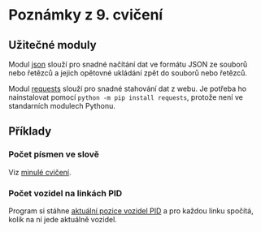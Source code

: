# Poznámky z 9. cvičení
## Užitečné moduly
Modul [json](https://docs.python.org/3/library/json.html) slouží pro snadné načítání dat ve formátu JSON ze souborů nebo řetězců a jejich opětovné ukládání zpět do souborů nebo řetězců.

Modul [requests](https://docs.python-requests.org/en/latest/) slouží pro snadné stahování dat z webu. Je potřeba ho nainstalovat pomocí `python -m pip install requests`, protože není ve standarních modulech Pythonu. 

## Příklady
### Počet písmen ve slově
Viz [minulé cvičení](../cv08/README.md).

### Počet vozidel na linkách PID
Program si stáhne [aktuální pozice vozidel PID](https://mapa.pid.cz/getData.php) a pro každou linku spočítá, kolik na ní jede aktuálně vozidel. 
